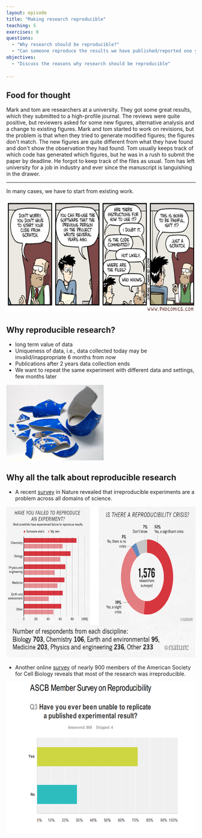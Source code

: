 ```yaml
---
layout: episode
title: "Making research reproducible"
teaching: 5
exercises: 0
questions:
  - "Why research should be reproducible?"
  - "Can someone reproduce the results we have published/reported one year from now?"
objectives:
  - "Discuss the reasons why research should be reproducible"
   
---
```


## Food for thought

Mark and tom are researchers at a university. They got some great results, which they submitted to a high-profile journal. The reviews were quite positive, but reviewers asked for some new figures, alternative analysis and a change to existing figures.
Mark and tom started to work on revisions, but the problem is that when they tried to generate modified figures; the figures don't match. The new figures are quite different from what they have found and don't show the observation they had found. Tom usually keeps track of which code has generated which figures, but he was in a rush to submit the paper by deadline. He forgot to keep track of the files as usual.
Tom has left university for a job in industry and ever since the manuscript is languishing in the drawer.
  
---
In many cases, we have to start from existing work.

<img src="img/research_comic_phd.gif" style="height: 300px;"/>


## Why reproducible research?
   - long term value of data
   - Uniqueness of data, i.e., data collected today may be invalid/inappropriate 6 months
     from now
   - Publications after 2 years data collection ends
   - We want to repeat the same experiment with different data and settings, few months later 
   
   <img src="img/reproducibility_figure.jpg" style="height: 200px;"/>
   
## Why all the talk about reproducible research
   - A recent [survey](http://www.nature.com/news/1-500-scientists-lift-the-lid-on-reproducibility-1.19970) in Nature revealed that irreproducible experiments are a problem across all domains of science.
 
 <img src="img/reproducibility_nature.png" style="height: 400px;"/>
   
   - Another online [survey](http://www.ascb.org/wp-content/uploads/2015/11/final-survey-results-without-Q11.pdf) of nearly 900 members of the American Society for Cell Biology reveals that most of the research was irreproducible.
   
  <img src="img/survey_ASCB.png" style="height: 400px;"/>
    
    
   
